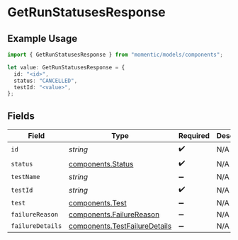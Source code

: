 # GetRunStatusesResponse

## Example Usage

```typescript
import { GetRunStatusesResponse } from "momentic/models/components";

let value: GetRunStatusesResponse = {
  id: "<id>",
  status: "CANCELLED",
  testId: "<value>",
};
```

## Fields

| Field                                                                          | Type                                                                           | Required                                                                       | Description                                                                    |
| ------------------------------------------------------------------------------ | ------------------------------------------------------------------------------ | ------------------------------------------------------------------------------ | ------------------------------------------------------------------------------ |
| `id`                                                                           | *string*                                                                       | :heavy_check_mark:                                                             | N/A                                                                            |
| `status`                                                                       | [components.Status](../../models/components/status.md)                         | :heavy_check_mark:                                                             | N/A                                                                            |
| `testName`                                                                     | *string*                                                                       | :heavy_minus_sign:                                                             | N/A                                                                            |
| `testId`                                                                       | *string*                                                                       | :heavy_check_mark:                                                             | N/A                                                                            |
| `test`                                                                         | [components.Test](../../models/components/test.md)                             | :heavy_minus_sign:                                                             | N/A                                                                            |
| `failureReason`                                                                | [components.FailureReason](../../models/components/failurereason.md)           | :heavy_minus_sign:                                                             | N/A                                                                            |
| `failureDetails`                                                               | [components.TestFailureDetails](../../models/components/testfailuredetails.md) | :heavy_minus_sign:                                                             | N/A                                                                            |
